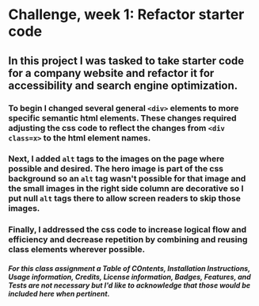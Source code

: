 # Challenge, week 1: Refactor starter code

## In this project I was tasked to take starter code for a company website and refactor it for accessibility and search engine optimization.

### To begin I changed several general ```<div>``` elements to more specific semantic html elements. These changes required adjusting the css code to reflect the changes from ```<div class=x>``` to the html element names. 

### Next, I added `alt` tags to the images on the page where possible and desired. The hero image is part of the css background so an `alt` tag wasn't possible for that image and the small images in the right side column are decorative so I put null `alt` tags there to allow screen readers to skip those images. 

### Finally, I addressed the css code to increase logical flow and efficiency and decrease repetition by combining and reusing class elements wherever possible.

##### For this class assignment a Table of COntents, Installation Instructions, Usage information, Credits, License information, Badges, Features, and Tests are not necessary but I'd like to acknowledge that those would be included here when pertinent.
